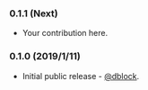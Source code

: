 ### 0.1.1 (Next)

* Your contribution here.

### 0.1.0 (2019/1/11)

* Initial public release - [@dblock](https://github.com/dblock).
